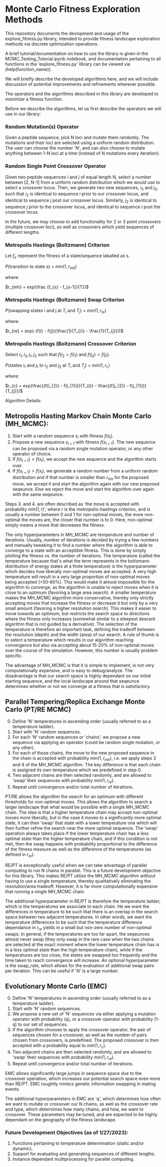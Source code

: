 # Monte Carlo Fitness Exploration Methods

This repository documents the devlopment and usage of the explore_fitness.py library, intended to provide fitness landscape exploration methods via discrete optimization operations. 

A brief tutorial/documentation on how to use the library is given in the MCMC_Testing_Tutorial.ipynb notebook, and documentation pertaining to all functions in the 'explore_fitness.py' library can be viewed via (help(function_name)). 

We will briefly describe the developed algorithms here, and we will include discussion of potential improvements and refinements wherever possible. 

The operators and the algorithms described in this library are developed to *maximize* a fitness function. 

Before we describe the algorithms, let us first describe the operators we will use in our library:

### Random Mutation(s) Operator

Given a peptide sequence, pick N loci and mutate them randomly. The mutations and their loci are selected using a uniform random distribution. The user can choose the number 'N', and can also choose to mutate anything between 1-N loci at a time (instead of N mutations every iteration). 

### Random Single Point Crossover Operator 

Given two peptide sequences $i$ and $j$ of equal length N, select a number between [2, N-1] from a uniform random distribution which we would use to select a crossover locus. Then, we generate two new sequences, $i_{2}$ and $j_{2}$, such that $i_{2}$ is identical to sequence $i$ prior to our crossover locus, and identical to sequence $j$ post our crossover locus. Similarly, $j_{2}$ is identical to sequence $j$ prior to the crossover locus, and identical to sequence $i$ post the crossover locus. 

In the future, we may choose to add functionality for 2 or 3 point crossovers (multiple crossover loci), as well as crossovers which yield sequences of different lengths. 

### Metropolis Hastings (Boltzmann) Criterion

Let $f_{s}$ represent the fitness of a state/sequence laballed as s. 

$P$(transition to state s) = $min(1, r_{mh})$

where: 

$r_{mh} = exp(\frac {f_{s} - f_{s-1}}{T})$  

### Metropolis Hastings (Boltzmann) Swap Criterion 

$P$(swapping states i and j at $T_{i}$ and $T_{j}$) = $min(1, r_{re})$

where: 

$r_{re} = exp(-(f(i) - f(j))(\frac{1}{T_{i}} - \frac{1}{T_{j}}))$  

### Metropolis Hastings (Boltzmann) Crossover Criterion

Select $i_{1}, i_{2}, j_{1}, j_{2}$ such that $f(i_{2} > f(i_{1})$ and $f(j_{2}) > f(j_{1})$.

$P$(states $i_{1}$ and $j_{1}$ to $i_{2}$ and $j_{2}$ at $T_{i}$ and $T_{j}$) = $min(1, r_{c})$

where: 

$r_{c} = exp(\frac{(f(i_{2}) - f(i_{1}))}{T_{i}} - \frac{(f(j_{2}) - f(j_{1}))}{T_{j}})$  

Algorithm Details: 

## Metropolis Hasting Markov Chain Monte Carlo (MH_MCMC): 

1. Start with a random sequence $s_{i}$ with fitness $f(s_{i})$. 
2. Propose a new sequence $s_{i + 1}$ with fitness $f(s_{i + 1})$. The new sequence can be proposed via a random single mutation operator, or any other operator of choice. 
3. If $f(s_{i + 1}) > f(s_{i})$, we accept the new sequence and the algorithm starts over. 
4. If $f(s_{i + 1}) > f(s_{i})$, we generate a random number from a uniform random distribution and if that number is smaller than $r_{mh}$ for the proposed move, we accept it and start the algorithm again with our new preposed seqeunce. Else we reject the move and start the algorithm over again with the same seqeunce. 

Steps 3. and 4. are often described as 'the move is accepted with probability $min(1,r)$', where $r$ is the metropolis-hastings criterion, and is usually a number between 0 and 1 for non-optimal moves, the more non-optimal the moves are, the closer that number is to 0. Here, non-optimal simply means a move that decreases the fitness.  

The only hyperparameters in MH_MCMC are temperature and number of iterations. Usually, number of iterations is decided by trying a few numbers and manually tweaking it to find a number where the algorithm is able to converge to a state with an acceptible fitness. This is done by simply plotting the fitness vs. the number of iterations. The temperature (called the temperature because that's what the term represents in the boltzmann distribution of energy states at a finite temperature) is the hyperparameter which decides how liberally non-optimal moves are accepted. A very high temperature will result in a very large proportion of non-optimal moves being accepted (>50-60%). This would make it almost impossible for the algorithm to converge, as the algorithm is unable to reject moves when it is close to an optimum (favoring a large area search). A smaller temperature makes the MH_MCMC algorithm more conservative, thereby only strictly accepting moves that increase the fitness or decrease it but only by a very small amount (favoring a higher resolution search). This makes it easier to move towards an optimum, but restricts the search space to directions where the fitness only increases (somewhat similar to a steepest descent algorithm that is not guided by a derivative). The selection of the temperature is therefore an important task, defining the tradeoff between the resolution (depth) and the width (area) of our search. A rule of thumb is to select a temperature which results in our algorithm reaching convergence but also via accepting about 15-20% of non-optimal moves over the course of the simulation. However, this number is usually problem specific. 

The advantage of MH_MCMC is that it is simple to implement, is not very computationally expensive, and is easy to debug/analyze. The disadvantage is that our search space is highly dependant on our initial starting sequence, and the local landscape around that seqeunce determines whether or not we converge at a fitness that is satisfactory.

## Parallel Tempering/Replica Exchange Monte Carlo (PT/RE MCMC)

0. Define 'N' temperatures in ascending order (usually referred to as a temperature ladder). 
1. Start with 'N' random sequences. 
2. For each 'N' random sequences or 'chains', we propose a new sequence via applying an operator (could be random single mutation, or any other). 
3. For each of those chains, the move to the new proposed sequence in the chain is accepted with probability $min(1,r_{mh})$, i.e. we apply steps 3 and 4 of the MH_MCMC algorithm. The key difference is that each chain is assigned its own temperature which we predefined in step 0.  
4. Two adjacent chains are then selected randomly, and are allowed to 'swap' their sequences with probability $min(1,r_{re})$. 
5. Repeat until convergence and/or total number of iterations. 

PT/RE allows the algorithm the search for an optimum with different thresholds for non-optimal moves. This allows the algorithm to search a larger landscape that what would be possible with a single MH_MCMC chain. The idea is that a higher temperature chain may accept non-optimal moves more liberally, but in the case it moves to a significantly more optimal state, it can then 'swap' that state with a lower temperature one which will then further refine the search near the more optimal sequence. The 'swap' operation always takes place if the lower temperature chain has a less optimal state than the higher temperature chain, and if this condition is not met, then the swap happens with probability proportional to the difference of the fitness measure as well as the difference of the temperatures (as defined in $r_{re}$).

RE/PT is exceptionally useful when we can take advantage of parallel computing to run N chains in parallel. This is a future development objective for this library. This makes RE/PT utilize the MH_MCMC algorithm without having to use a single temperature, thereby qualitatively eliminating the resolution/area tradeoff. However, it is far more computationally expensive that running a single MH_MCMC chain.

The additional hyperparameter in RE/PT is therefore the temperature ladder, which is the temperatures we associate to each chain. He we want the differences in temperature to be such that there is an overlap in the search space between two adjacent temperatures. In other words, we want the temperature differences to be such that the temperature difference dependance in $r_{re}$ yields in a small but non-zero number of non-optimal swaps. In general, if the temperatures are too far apart, the seqeunces almost never swap (they only swap in the rare case when the two chains are selected at the exact moment where the lower temperature chain has is in a less optimal state than the high temperature chain), while if the temperatures are too close, the states are swapped too frequently and the time taken to reach convergence will increase. An optional hyperparameter is the swap_rate, which allows for the evaluation of additional swap pairs per iteration. This can be useful if 'N' is a large number.

## Evolutionary Monte Carlo (EMC)

0. Define 'N' temperatures in ascending order (usually referred to as a temperature ladder). 
1. Start with 'N' random sequences. 
2. We propose a new set of 'N' sequences via either applying a mutation operator with probability (q), or a crossover operator with probability (1-q) to our set of sequences. 
3. If the algorithm chooses to apply the crossover operator, the pair of sequences chosen for a crossover, as well as the number of pairs chosen from crossovers, is predefined. The proposed crossover is then accepted with a probability equal to $min(1, r_{c})$. 
4. Two adjacent chains are then selected randomly, and are allowed to 'swap' their sequences with probability $min(1,r_{re})$. 
5. Repeat until convergence and/or total number of iterations. 

EMC allows significantly large jumps in sequence space due to the crossover operation, which increases our potential search space even more than RE/PT. EMC roughtly mimics genetic information swapping in mating events. 

The additional hyperparameters in EMC are 'q', which determines how often we want to mutate or crossover our N chains, as well as the crossover rate and type, which determines how many chains, and how, we want to crossover. These parameters may be tuned, and are expected to be highly dependant on the geography of the fitness landscape.   

### Future Development Objectives (as of 1/27/2023): 

1. Functions pertaining to temperature determination (static and/or dynamic). 
2. Support for evaluating and generating sequences of different lengths. 
3. Instance dependant multiprocessing for parallel computing. 
